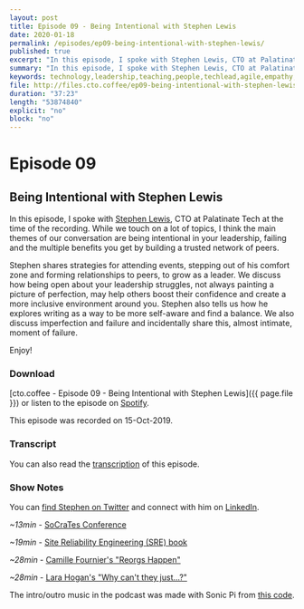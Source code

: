 ```yaml
---
layout: post
title: Episode 09 - Being Intentional with Stephen Lewis
date: 2020-01-18
permalink: /episodes/ep09-being-intentional-with-stephen-lewis/
published: true
excerpt: "In this episode, I spoke with Stephen Lewis, CTO at Palatinate Tech at the time of the recording. While we touch on a lot of topics, I think the main themes of our conversation are being intentional in your leadership, failing and the multiple benefits you get by building a trusted network of peers."
summary: "In this episode, I spoke with Stephen Lewis, CTO at Palatinate Tech at the time of the recording. While we touch on a lot of topics, I think the main themes of our conversation are being intentional in your leadership, failing and the multiple benefits you get by building a trusted network of peers."
keywords: technology,leadership,teaching,people,techlead,agile,empathy,empathicmanagement,management,sympathy
file: http://files.cto.coffee/ep09-being-intentional-with-stephen-lewis/cto.coffee__ep09.mp3
duration: "37:23"
length: "53874840"
explicit: "no"
block: "no"
---
```


# Episode 09
## Being Intentional with Stephen Lewis

In this episode, I spoke with [Stephen Lewis][twitter], CTO at Palatinate Tech at the time of the recording. While we
touch on a lot of topics, I think the main themes of our conversation are being intentional in your leadership, failing
and the multiple benefits you get by building a trusted network of peers.

Stephen shares strategies for attending events, stepping out of his comfort zone and forming relationships to peers, to
grow as a leader. We discuss how being open about your leadership struggles, not always painting a picture of
perfection, may help others boost their confidence and create a more inclusive environment around you. Stephen also
tells us how he explores writing as a way to be more self-aware and find a balance. We also discuss imperfection and
failure and incidentally share this, almost intimate, moment of failure.

Enjoy!


### Download

[cto.coffee - Episode 09 - Being Intentional with Stephen Lewis]({{ page.file }})
or listen to the episode on [Spotify][spotify-show].

This episode was recorded on 15-Oct-2019.


### Transcript

You can also read the [transcription](transcript) of this episode.

### Show Notes

You can [find Stephen on Twitter][twitter] and connect with him on [LinkedIn][linkedin].

_~13min_ - [SoCraTes Conference][socrates]

_~19min_ - [Site Reliability Engineering (SRE) book][sre-book]

_~28min_ - [Camille Fournier's "Reorgs Happen"][camille]

_~28min_ - [Lara Hogan's "Why can't they just...?"][lara]



The intro/outro music in the podcast was made with Sonic Pi from [this code][intro-music].

[contact]: /contact/
[twitter]: https://twitter.com/stegro
[linkedin]: https://www.linkedin.com/in/srl32
[spotify-show]: https://open.spotify.com/episode/5l4YSwCueX8JkcaxuW5Ss7
[intro-music]: https://github.com/benjmin-r/music/blob/master/2017-12-04_cto.coffee-intro.rb
[sre-book]: https://landing.google.com/sre/sre-book/toc/index.html
[lara]: https://larahogan.me/blog/why-cant-they-just/
[camille]: http://www.camilletalk.com/whilefalse/2015/12/reorgs-happen.html
[socrates]: https://www.socrates-conference.de/home
